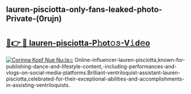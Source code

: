 ## lauren-pisciotta-only-fans​-leaked-photo​-Private-(0rujn)


# <h2><a href="https://mediaupload.pro?title=lauren-pisciotta&ref=git">🔗👉 🔴 lauren-pisciotta-P𝚑ot𝚘𝚜-V𝚒d𝚎o</a></h2>

[![Corinna Kopf Nue Nu𝚍e𝚜](https://i.imgur.com/0qMVB7G.gif)](https://mediaupload.pro?title=lauren-pisciotta&ref=git)
Online-influencer-lauren-pisciotta,known-for-publishing-dance-and-lifestyle-content,-including-performances-and-vlogs-on-social-media-platforms.Brilliant-ventriloquist-assistant-lauren-pisciotta,celebrated-for-their-exceptional-abilities-and-accomplishments-in-assisting-ventriloquists.  